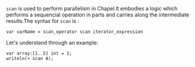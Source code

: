 ```scan``` is used to perform parallelism in Chapel.It embodies a logic which performs a sequencial operation in parts 
and carries along the intermediate results.The syntax for ```scan``` is :
```Chapel
var varName = scan_operator scan iterator_expression
```
Let's understand through an example:
```Chapel
var array:[1..5] int = 1;
writeln(+ scan A);
```
